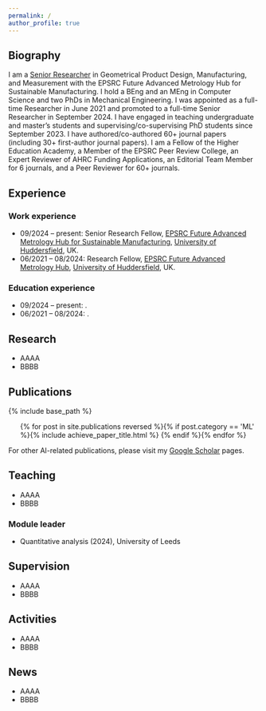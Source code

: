 ```yaml
---
permalink: /
author_profile: true
---
```


## Biography

I am a [Senior Researcher](https://pure.hud.ac.uk/en/persons/yuchu-qin) in Geometrical Product Design, Manufacturing, and Measurement with the EPSRC Future Advanced Metrology Hub for Sustainable Manufacturing. I hold a BEng and an MEng in Computer Science and two PhDs in Mechanical Engineering. I was appointed as a full-time Researcher in June 2021 and promoted to a full-time Senior Researcher in September 2024. I have engaged in teaching undergraduate and master’s students and supervising/co-supervising PhD students since September 2023. I have authored/co-authored 60+ journal papers (including 30+ first-author journal papers). I am a Fellow of the Higher Education Academy, a Member of the EPSRC Peer Review College, an Expert Reviewer of AHRC Funding Applications, an Editorial Team Member for 6 journals, and a Peer Reviewer for 60+ journals. 

## Experience
### Work experience
- 09/2024 – present: Senior Research Fellow, [EPSRC Future Advanced Metrology Hub for Sustainable Manufacturing](https://research.hud.ac.uk/institutes-centres/cpt/), [University of Huddersfield](https://www.hud.ac.uk/), UK.
- 06/2021 – 08/2024: Research Fellow, [EPSRC Future Advanced Metrology Hub](https://research.hud.ac.uk/institutes-centres/cpt/), [University of Huddersfield](https://www.hud.ac.uk/), UK.

### Education experience
- 09/2024 – present: .
- 06/2021 – 08/2024: .

## Research
- AAAA
- BBBB

## Publications

{% include base_path %}

<ol>{% for post in site.publications reversed %}{% if post.category == 'ML' %}{% include achieve_paper_title.html %} {% endif %}{% endfor %}</ol>

For other AI-related publications, please visit my [Google Scholar](https://scholar.google.com/citations?user=qQuCvmQAAAAJ) pages. 

## Teaching
- AAAA
- BBBB

### Module leader
- Quantitative analysis (2024), University of Leeds

## Supervision
- AAAA
- BBBB

## Activities
- AAAA
- BBBB

## News

- AAAA
- BBBB
